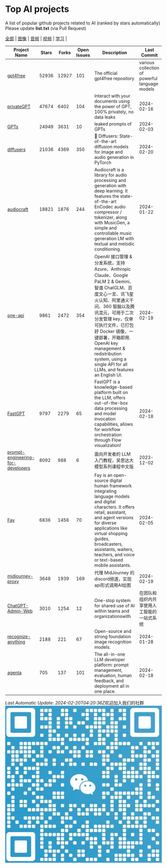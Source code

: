 # Top AI projects
A list of popular github projects related to AI (ranked by stars automatically)
Please update **list.txt** (via Pull Request)

<a href="./README.md">全部</a> |   <a href="./READMEpicture.md">图像</a> |   <a href="./READMEaudio.md">音频</a> | <a href="./READMEvideo.md">视频</a> | <a href="./READMElearn.md">学习</a> | 

| Project Name | Stars | Forks | Open Issues | Description | Last Commit |
| ------------ | ----- | ----- | ----------- | ----------- | ----------- |
| [gpt4free](https://github.com/xtekky/gpt4free) | 52936 | 12927 | 101 | The official gpt4free repository | various collection of powerful language models | 2024-02-19 |
| [privateGPT](https://github.com/imartinez/privateGPT) | 47674 | 6402 | 104 | Interact with your documents using the power of GPT, 100% privately, no data leaks | 2024-02-16 |
| [GPTs](https://github.com/linexjlin/GPTs) | 24949 | 3631 | 10 | leaked prompts of GPTs | 2024-02-03 |
| [diffusers](https://github.com/huggingface/diffusers) | 21036 | 4369 | 350 | 🤗 Diffusers: State-of-the-art diffusion models for image and audio generation in PyTorch | 2024-02-20 |
| [audiocraft](https://github.com/facebookresearch/audiocraft) | 18821 | 1876 | 244 | Audiocraft is a library for audio processing and generation with deep learning. It features the state-of-the-art EnCodec audio compressor / tokenizer, along with MusicGen, a simple and controllable music generation LM with textual and melodic conditioning. | 2024-01-22 |
| [one-api](https://github.com/songquanpeng/one-api) | 9861 | 2472 | 354 | OpenAI 接口管理 & 分发系统，支持 Azure、Anthropic Claude、Google PaLM 2 & Gemini、智谱 ChatGLM、百度文心一言、讯飞星火认知、阿里通义千问、360 智脑以及腾讯混元，可用于二次分发管理 key，仅单可执行文件，已打包好 Docker 镜像，一键部署，开箱即用. OpenAI key management & redistribution system, using a single API for all LLMs, and features an English UI. | 2024-02-19 |
| [FastGPT](https://github.com/labring/FastGPT) | 9797 | 2279 | 65 | FastGPT is a knowledge-based platform built on the LLM, offers out-of-the-box data processing and model invocation capabilities, allows for workflow orchestration through Flow visualization! | 2024-02-18 |
| [prompt-engineering-for-developers](https://github.com/datawhalechina/prompt-engineering-for-developers) | 8092 | 988 | 6 | 面向开发者的 LLM 入门教程，吴恩达大模型系列课程中文版 | 2023-12-02 |
| [Fay](https://github.com/xszyou/Fay) | 6836 | 1456 | 70 | Fay is an open-source digital human framework integrating language models and digital characters. It offers retail, assistant, and agent versions for diverse applications like virtual shopping guides, broadcasters, assistants, waiters, teachers, and voice or text-based mobile assistants. | 2024-02-05 |
| [midjourney-proxy](https://github.com/novicezk/midjourney-proxy) | 3648 | 1939 | 169 | 代理 MidJourney 的discord频道，实现api形式调用AI绘图 | 2024-02-19 |
| [ChatGPT-Admin-Web](https://github.com/AprilNEA/ChatGPT-Admin-Web) | 3010 | 1254 | 12 | One-stop system for shared use of AI within teams and organizationswith | 在团队和组织内共享使用人工智能的一站式系统 | 2023-12-27 |
| [recognize-anything](https://github.com/xinyu1205/recognize-anything) | 2188 | 221 | 67 | Open-source and strong foundation image recognition models. | 2024-01-28 |
| [agenta](https://github.com/Agenta-AI/agenta) | 705 | 137 | 101 | The all-in-one LLM developer platform: prompt management, evaluation, human feedback, and deployment all in one place. | 2024-02-18 |

*Last Automatic Update: 2024-02-20T04:20:36Z*欢迎加入我们的社群 ![](https://raw.githubusercontent.com/mouuii/picture/master/weichat.jpg) 